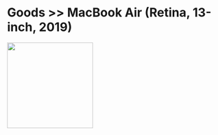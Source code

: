 # Goods >> MacBook Air (Retina, 13-inch, 2019)

<img src="https://res.cloudinary.com/silverbirder/image/upload/v1614433145/silver-birder.github.io/purchases/MacBook_Air_Retina_13-inch_2019.jpg" style="width: 200px"/>